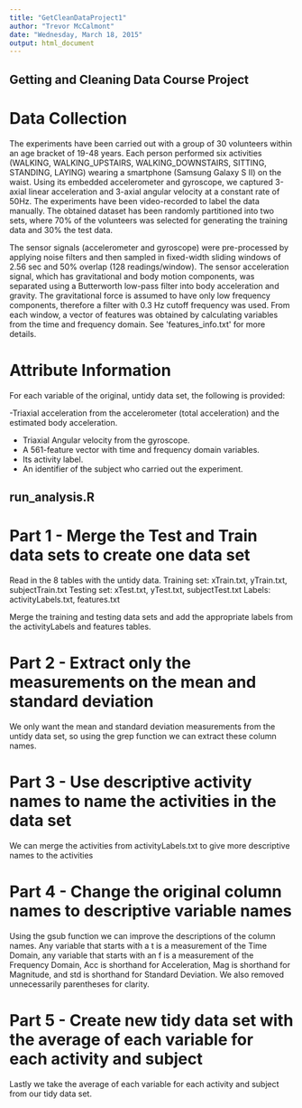 ```yaml
---
title: "GetCleanDataProject1"
author: "Trevor McCalmont"
date: "Wednesday, March 18, 2015"
output: html_document
---
```


## Getting and Cleaning Data Course Project

# Data Collection

The experiments have been carried out with a group of 30 volunteers within an age bracket of 19-48 years. Each person performed six activities (WALKING, WALKING_UPSTAIRS, WALKING_DOWNSTAIRS, SITTING, STANDING, LAYING) wearing a smartphone (Samsung Galaxy S II) on the waist. Using its embedded accelerometer and gyroscope, we captured 3-axial linear acceleration and 3-axial angular velocity at a constant rate of 50Hz. The experiments have been video-recorded to label the data manually. The obtained dataset has been randomly partitioned into two sets, where 70% of the volunteers was selected for generating the training data and 30% the test data. 

The sensor signals (accelerometer and gyroscope) were pre-processed by applying noise filters and then sampled in fixed-width sliding windows of 2.56 sec and 50% overlap (128 readings/window). The sensor acceleration signal, which has gravitational and body motion components, was separated using a Butterworth low-pass filter into body acceleration and gravity. The gravitational force is assumed to have only low frequency components, therefore a filter with 0.3 Hz cutoff frequency was used. From each window, a vector of features was obtained by calculating variables from the time and frequency domain. See 'features_info.txt' for more details. 

# Attribute Information

For each variable of the original, untidy data set, the following is provided:

-Triaxial acceleration from the accelerometer (total acceleration) and the estimated body acceleration.
- Triaxial Angular velocity from the gyroscope. 
- A 561-feature vector with time and frequency domain variables. 
- Its activity label. 
- An identifier of the subject who carried out the experiment.

## run_analysis.R

# Part 1 - Merge the Test and Train data sets to create one data set

Read in the 8 tables with the untidy data.
Training set:   xTrain.txt, yTrain.txt, subjectTrain.txt
Testing set:    xTest.txt, yTest.txt, subjectTest.txt
Labels:         activityLabels.txt, features.txt

Merge the training and testing data sets and add the appropriate labels from the activityLabels and features tables.

# Part 2 - Extract only the measurements on the mean and standard deviation

We only want the mean and standard deviation measurements from the untidy data set, so using the grep function we can extract these column names.

# Part 3 - Use descriptive activity names to name the activities in the data set

We can merge the activities from activityLabels.txt to give more descriptive names to the activities

# Part 4 - Change the original column names to descriptive variable names

Using the gsub function we can improve the descriptions of the column names. Any variable that starts with a t is a measurement of the Time Domain, any variable that starts with an f is a measurement of the Frequency Domain, Acc is shorthand for Acceleration, Mag is shorthand for Magnitude, and std is shorthand for Standard Deviation. We also removed unnecessarily parentheses for clarity.

# Part 5 - Create new tidy data set with the average of each variable for each activity and subject

Lastly we take the average of each variable for each activity and subject from our tidy data set.